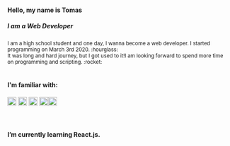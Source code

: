 
#### Hello, my name is Tomas
##### I am a Web Developer

<sub>
I am a high school student and one day, I wanna become a web developer. I started programming on March 3rd 2020.  :hourglass:<br>
It was long and hard journey, but I got used to it!I am looking forward to spend more time on programming and scripting.  :rocket:
</sub>
<br>
<br>

#### I'm familiar with: 
<img src='https://simpleicons.org/icons/html5.svg' alt='html' height='20'> <img src='https://simpleicons.org/icons/css3.svg' alt='css' height='20'> <img src='https://simpleicons.org/icons/sass.svg' alt='sasst' height='20'>  <img src='https://cdn.jsdelivr.net/npm/simple-icons@3.0.1/icons/javascript.svg' alt='¨javascript' height='20'><img src='https://simpleicons.org/icons/greensock.svg' alt='gsap' height='20'>
<br>
<br>
<br>

#### I’m currently learning React.js.



